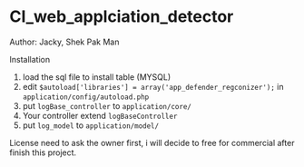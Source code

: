 # CI_web_applciation_detector
Author: Jacky, Shek Pak Man 

Installation

1. load the sql file to install table (MYSQL)
2. edit `$autoload['libraries'] = array('app_defender_regconizer');` in `application/config/autoload.php`
3. put `logBase_controller` to `application/core/`
4. Your controller extend `logBaseController`
5. put `log_model` to `application/model/`


License need to ask the owner first, i will decide to free for commercial after finish this project.


